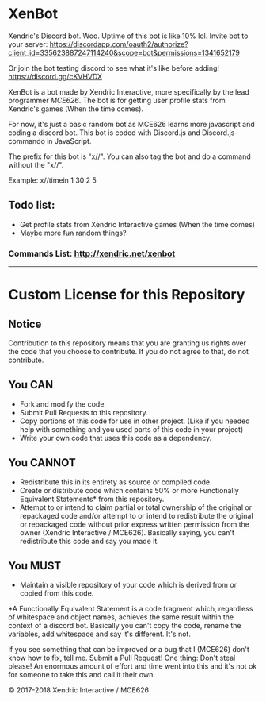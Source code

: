 # XenBot
Xendric's Discord bot. Woo. Uptime of this bot is like 10% lol. Invite bot to your server: https://discordapp.com/oauth2/authorize?client_id=335623887247114240&scope=bot&permissions=1341652179

Or join the bot testing discord to see what it's like before adding! https://discord.gg/cKVHVDX

XenBot is a bot made by Xendric Interactive, more specifically by the lead programmer *MCE626*. The bot is for getting user profile stats from Xendric's games (When the time comes).

For now, it's just a basic random bot as MCE626 learns more javascript and coding a discord bot. This bot is coded with Discord.js and Discord.js-commando in JavaScript.

The prefix for this bot is "x//". You can also tag the bot and do a command without the "x//".

Example: x//timein 1 30 2 5

## Todo list:
- Get profile stats from Xendric Interactive games (When the time comes)
- Maybe more ~~fun~~ random things?

### Commands List: http://xendric.net/xenbot

------
# Custom License for this Repository
## Notice
Contribution to this repository means that you are granting us rights over the code that you choose to contribute. If you do not agree to that, do not contribute.

## You CAN
- Fork and modify the code.
- Submit Pull Requests to this repository.
- Copy portions of this code for use in other project. (Like if you needed help with something and you used parts of this code in your project)
- Write your own code that uses this code as a dependency.

## You CANNOT
- Redistribute this in its entirety as source or compiled code.
- Create or distribute code which contains 50% or more Functionally Equivalent Statements* from this repository.
- Attempt to or intend to claim partial or total ownership of the original or repackaged code and/or attempt to or intend to redistribute the original or repackaged code without prior express written permission from the owner (Xendric Interactive / MCE626). Basically saying, you can't redistribute this code and say you made it.

## You MUST
- Maintain a visible repository of your code which is derived from or copied from this code.

*A Functionally Equivalent Statement is a code fragment which, regardless of whitespace and object names, achieves the same result within the context of a discord bot. Basically you can't copy the code, rename the variables, add whitespace and say it's different. It's not.

If you see something that can be improved or a bug that I (MCE626) don't know how to fix, tell me. Submit a Pull Request! One thing: Don't steal please! An enormous amount of effort and time went into this and it's not ok for someone to take this and call it their own.

© 2017-2018 Xendric Interactive / MCE626
